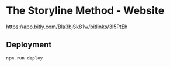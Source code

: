 # The Storyline Method - Website

https://app.bitly.com/Bla3bjSk81w/bitlinks/3l5PtEh


## Deployment

```
npm run deploy
```
